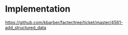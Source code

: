 Implementation
==============
<!-- If there is an exploratory/reference implementation of the proposal available, describe it
     in this document.
-->

https://github.com/kbarber/facter/tree/ticket/master/4561-add_structured_data
